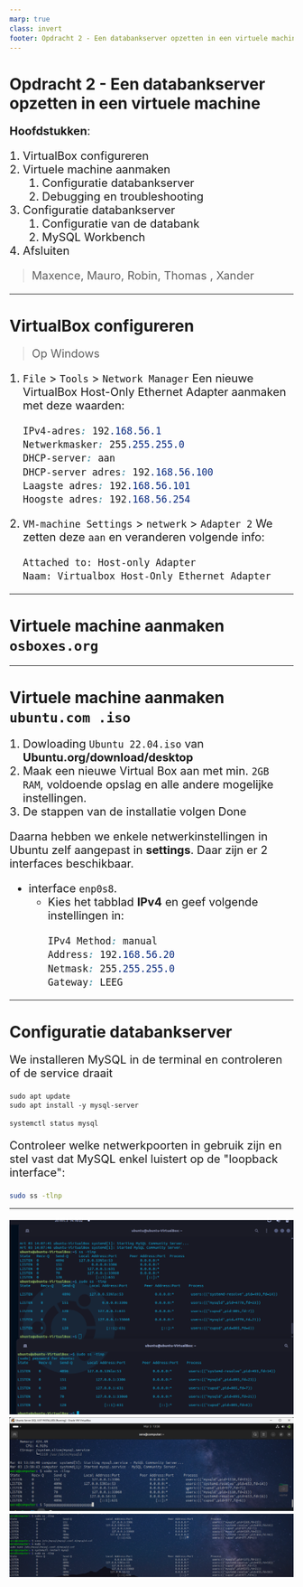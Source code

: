 ```yaml
---
marp: true
class: invert
footer: Opdracht 2 - Een databankserver opzetten in een virtuele machine
---
```


<style>
    p, ul, li {font-size: 20px;}
    a{color:grey; text-decoration:underline;}
    a:hover{color:#eee;}
    section{justify-content:flex-start;}
</style>

# Opdracht 2 - Een databankserver opzetten in een virtuele machine

**Hoofdstukken**:

1. VirtualBox configureren
2. Virtuele machine aanmaken
   1. Configuratie databankserver
   2. Debugging en troubleshooting
3. Configuratie databankserver
   1. Configuratie van de databank
   2. MySQL Workbench
4. Afsluiten

> Maxence, Mauro, Robin, Thomas , Xander

---

# VirtualBox configureren

> Op Windows

1. `File` > `Tools` > `Network Manager`
   Een nieuwe VirtualBox Host-Only Ethernet Adapter aanmaken met deze waarden:

   ```css
   IPv4-adres: 192.168.56.1
   Netwerkmasker: 255.255.255.0
   DHCP-server: aan
   DHCP-server adres: 192.168.56.100
   Laagste adres: 192.168.56.101
   Hoogste adres: 192.168.56.254
   ```

2. `VM-machine Settings` > `netwerk` > `Adapter 2`
   We zetten deze `aan` en veranderen volgende info:
   ```
   Attached to: Host-only Adapter
   Naam: Virtualbox Host-Only Ethernet Adapter
   ```

---

# Virtuele machine aanmaken `osboxes.org`

<!-- GEEN IDEE HOE DIT MOET, IK HEB DIT NIET GEMAAKT OP DEZE MANIER -->

---

# Virtuele machine aanmaken `ubuntu.com .iso`

1. Dowloading `Ubuntu 22.04.iso` van **Ubuntu.org/download/desktop**
2. Maak een nieuwe Virtual Box aan met min. `2GB RAM`, voldoende opslag en alle andere mogelijke instellingen.
3. De stappen van de installatie volgen
   Done

Daarna hebben we enkele netwerkinstellingen in Ubuntu zelf aangepast in **settings**. Daar zijn er 2 interfaces beschikbaar.

- interface `enp0s8`.
  - Kies het tabblad **IPv4** en geef volgende instellingen in:
    ```css
    IPv4 Method: manual
    Address: 192.168.56.20
    Netmask: 255.255.255.0
    Gateway: LEEG
    ```

---

# Configuratie databankserver

We installeren MySQL in de terminal en controleren of de service draait

```
sudo apt update
sudo apt install -y mysql-server

systemctl status mysql
```

Controleer welke netwerkpoorten in gebruik zijn en stel vast dat MySQL enkel luistert op de "loopback interface":

```bash
sudo ss -tlnp
```

---

![alt text](image-1.png)
![alt text](<Ubuntu Server (SQL JUST INSTALLED) [Running] - Oracle VM VirtualBox 03_03_2024 13_57_57.png>)
![alt text](<Ubuntu Server (SQL JUST INSTALLED) [Running] - Oracle VM VirtualBox 03_03_2024 14_04_38.png>)
